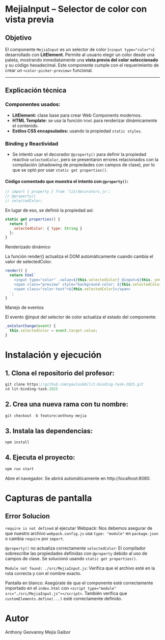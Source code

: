 # MejiaInput – Selector de color con vista previa

##  Objetivo

El componente `MejiaInput` es un selector de color (`<input type="color">`) desarrollado con **LitElement**. Permite al usuario elegir un color desde una paleta, mostrando inmediatamente una **vista previa del color seleccionado** y su código hexadecimal. Este componente cumple con el requerimiento de crear un `<color-picker-preview>` funcional.

---

##  Explicación técnica

###  Componentes usados:
- **LitElement:** clase base para crear Web Components modernos.
- **HTML Template:** se usa la función `html` para renderizar dinámicamente el contenido.
- **Estilos CSS encapsulados:** usando la propiedad `static styles`.

###  Binding y Reactividad

- Se intentó usar el decorador `@property()` para definir la propiedad reactiva `selectedColor`, pero se presentaron errores relacionados con la compilación (shadowing de propiedades con campos de clase), por lo que se optó por usar `static get properties()`.

#### Código comentado que muestra el intento con `@property()`:

```js
// import { property } from 'lit/decorators.js';
// @property()
// selectedColor;
```
En lugar de eso, se definió la propiedad así:

```js
static get properties() {
  return {
    selectedColor: { type: String }
  };
}
```

Renderizado dinámico

La función render() actualiza el DOM automáticamente cuando cambia el valor de selectedColor.

```js
render() {
  return html`
    <input type="color" .value=${this.selectedColor} @input=${this._onColorChange} />
    <span class="preview" style="background-color: ${this.selectedColor};"></span>
    <span class="color-text">${this.selectedColor}</span>
  `;
}
```

Manejo de eventos

El evento @input del selector de color actualiza el estado del componente:

```js
_onColorChange(event) {
  this.selectedColor = event.target.value;
}
```

# Instalación y ejecución

## 1. Clona el repositorio del profesor:

```js
git clone https://github.com/paulosk8/lit-binding-task-2025.git
cd lit-binding-task-2025
```

##  2. Crea una nueva rama con tu nombre:

```js
git checkout -b feature/anthony-mejia
```

## 3. Instala las dependencias:

```js
npm install
```

## 4. Ejecuta el proyecto:

```js
npm run start
```

Abre el navegador: Se abrirá automáticamente en http://localhost:8080.

# Capturas de pantalla



## Error	                                          Solucion 

`require is not defined` al ejecutar Webpack: Nos debemos asegurar de que nuestro archivo `webpack.config.js` usa `type: "module"` en `package.json` o cambia `require` por `import`.
	
`@property()` no actualiza correctamente `selectedColor`: El compilador sobrescribe las propiedades definidas con `@property` debido al uso de campos de clase. Se solucionó usando `static get properties()`.

`Module not found: ./src/MejiaInput.js`: Verifica que el archivo esté en la ruta correcta y con el nombre exacto.

Pantalla en blanco: Asegúrate de que el componente esté correctamente importado en el `index.html` con `<script type="module" src="./src/MejiaInput.js"></script>`. También verifica que `customElements.define(...)` esté correctamente definido.


# Autor

Anthony Geovanny Mejía Gaibor













